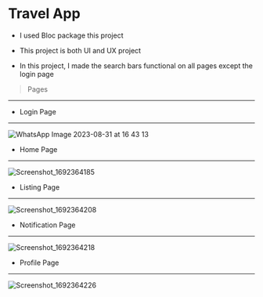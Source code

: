 # Travel App

- I used Bloc package this project
 
- This project is both UI and UX project

- In this project, I made the search bars functional on all pages except the login page
> Pages
----------
- Login Page
 ----------
![WhatsApp Image 2023-08-31 at 16 43 13](https://github.com/umutsa177/travel_App/assets/76686224/d7d458b4-f26f-45ed-849e-b57f1475f39a)
 
- Home Page
 ----------
![Screenshot_1692364185](https://github.com/umutsa177/travel_App/assets/76686224/27a0dd6e-ca9f-4dce-a124-e35aac3f2d4c)

- Listing Page
 ----------
![Screenshot_1692364208](https://github.com/umutsa177/travel_App/assets/76686224/4773e581-26df-405f-bd36-36b7467670ed)

- Notification Page
 ----------
![Screenshot_1692364218](https://github.com/umutsa177/travel_App/assets/76686224/e0c99f69-d81a-48be-9e76-c5773ce22b85)

- Profile Page
 ----------
![Screenshot_1692364226](https://github.com/umutsa177/travel_App/assets/76686224/97605006-8e78-41f4-92ed-6323306b0db4)
